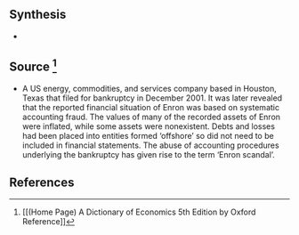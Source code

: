 ## Synthesis
- 
## Source [^1]
- A US energy, commodities, and services company based in Houston, Texas that filed for bankruptcy in December 2001. It was later revealed that the reported financial situation of Enron was based on systematic accounting fraud. The values of many of the recorded assets of Enron were inflated, while some assets were nonexistent. Debts and losses had been placed into entities formed ‘offshore’ so did not need to be included in financial statements. The abuse of accounting procedures underlying the bankruptcy has given rise to the term ‘Enron scandal’.
## References

[^1]: [[(Home Page) A Dictionary of Economics 5th Edition by Oxford Reference]]